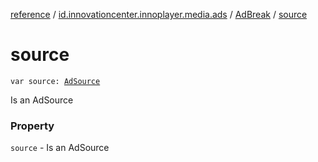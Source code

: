 [reference](../../index.md) / [id.innovationcenter.innoplayer.media.ads](../index.md) / [AdBreak](index.md) / [source](./source.md)

# source

`var source: `[`AdSource`](../-ad-source/index.md)

Is an AdSource

### Property

`source` - Is an AdSource